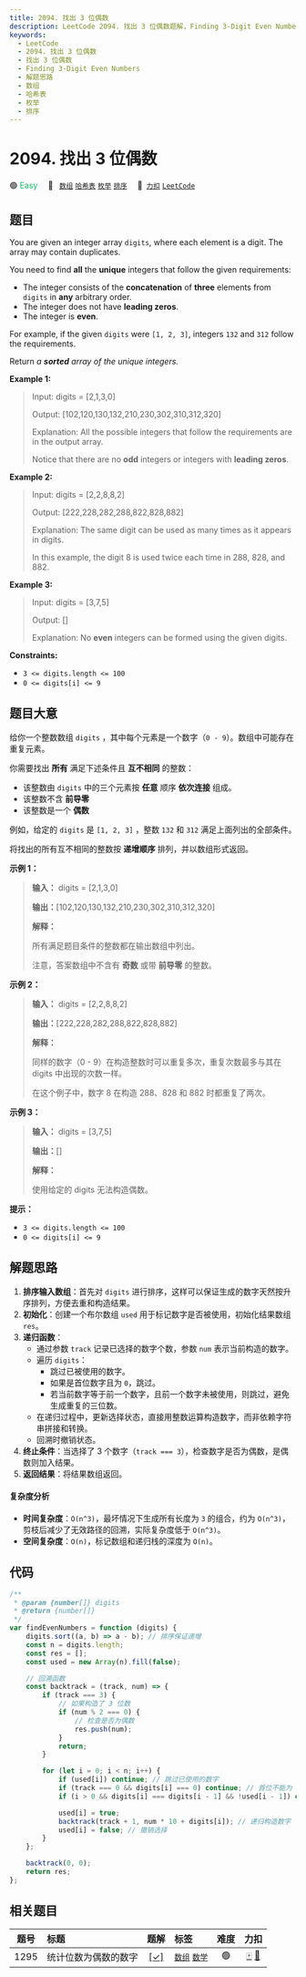 ```yaml
---
title: 2094. 找出 3 位偶数
description: LeetCode 2094. 找出 3 位偶数题解，Finding 3-Digit Even Numbers，包含解题思路、复杂度分析以及完整的 JavaScript 代码实现。
keywords:
  - LeetCode
  - 2094. 找出 3 位偶数
  - 找出 3 位偶数
  - Finding 3-Digit Even Numbers
  - 解题思路
  - 数组
  - 哈希表
  - 枚举
  - 排序
---
```


# 2094. 找出 3 位偶数

🟢 <font color=#15bd66>Easy</font>&emsp; 🔖&ensp; [`数组`](/tag/array.md) [`哈希表`](/tag/hash-table.md) [`枚举`](/tag/enumeration.md) [`排序`](/tag/sorting.md)&emsp; 🔗&ensp;[`力扣`](https://leetcode.cn/problems/finding-3-digit-even-numbers) [`LeetCode`](https://leetcode.com/problems/finding-3-digit-even-numbers)

## 题目

You are given an integer array `digits`, where each element is a digit. The
array may contain duplicates.

You need to find **all** the **unique** integers that follow the given
requirements:

- The integer consists of the **concatenation** of **three** elements from `digits` in **any** arbitrary order.
- The integer does not have **leading zeros**.
- The integer is **even**.

For example, if the given `digits` were `[1, 2, 3]`, integers `132` and `312`
follow the requirements.

Return _a **sorted** array of the unique integers._

**Example 1:**

> Input: digits = [2,1,3,0]
>
> Output: [102,120,130,132,210,230,302,310,312,320]
>
> Explanation: All the possible integers that follow the requirements are in the output array.
>
> Notice that there are no **odd** integers or integers with **leading zeros**.

**Example 2:**

> Input: digits = [2,2,8,8,2]
>
> Output: [222,228,282,288,822,828,882]
>
> Explanation: The same digit can be used as many times as it appears in digits.
>
> In this example, the digit 8 is used twice each time in 288, 828, and 882.

**Example 3:**

> Input: digits = [3,7,5]
>
> Output: []
>
> Explanation: No **even** integers can be formed using the given digits.

**Constraints:**

- `3 <= digits.length <= 100`
- `0 <= digits[i] <= 9`

## 题目大意

给你一个整数数组 `digits` ，其中每个元素是一个数字（`0 - 9`）。数组中可能存在重复元素。

你需要找出 **所有** 满足下述条件且 **互不相同** 的整数：

- 该整数由 `digits` 中的三个元素按 **任意** 顺序 **依次连接** 组成。
- 该整数不含 **前导零**
- 该整数是一个 **偶数**

例如，给定的 `digits` 是 `[1, 2, 3]` ，整数 `132` 和 `312` 满足上面列出的全部条件。

将找出的所有互不相同的整数按 **递增顺序** 排列，并以数组形式返回。

**示例 1：**

> **输入：** digits = [2,1,3,0]
>
> **输出：**[102,120,130,132,210,230,302,310,312,320]
>
> **解释：**
>
> 所有满足题目条件的整数都在输出数组中列出。
>
> 注意，答案数组中不含有 **奇数** 或带 **前导零** 的整数。

**示例 2：**

> **输入：** digits = [2,2,8,8,2]
>
> **输出：**[222,228,282,288,822,828,882]
>
> **解释：**
>
> 同样的数字（0 - 9）在构造整数时可以重复多次，重复次数最多与其在 digits 中出现的次数一样。
>
> 在这个例子中，数字 8 在构造 288、828 和 882 时都重复了两次。

**示例 3：**

> **输入：** digits = [3,7,5]
>
> **输出：**[]
>
> **解释：**
>
> 使用给定的 digits 无法构造偶数。

**提示：**

- `3 <= digits.length <= 100`
- `0 <= digits[i] <= 9`

## 解题思路

1. **排序输入数组**：首先对 `digits` 进行排序，这样可以保证生成的数字天然按升序排列，方便去重和构造结果。
2. **初始化**：创建一个布尔数组 `used` 用于标记数字是否被使用，初始化结果数组 `res`。
3. **递归函数**：
   - 通过参数 `track` 记录已选择的数字个数，参数 `num` 表示当前构造的数字。
   - 遍历 `digits`：
     - 跳过已被使用的数字。
     - 如果是首位数字且为 `0`，跳过。
     - 若当前数字等于前一个数字，且前一个数字未被使用，则跳过，避免生成重复的三位数。
   - 在递归过程中，更新选择状态，直接用整数运算构造数字，而非依赖字符串拼接和转换。
   - 回溯时撤销状态。
4. **终止条件**：当选择了 3 个数字（`track === 3`），检查数字是否为偶数，是偶数则加入结果。
5. **返回结果**：将结果数组返回。

#### 复杂度分析

- **时间复杂度**：`O(n^3)`，最坏情况下生成所有长度为 `3` 的组合，约为 `O(n^3)`，剪枝后减少了无效路径的回溯，实际复杂度低于 `O(n^3)`。
- **空间复杂度**：`O(n)`，标记数组和递归栈的深度为 `O(n)`。

## 代码

```javascript
/**
 * @param {number[]} digits
 * @return {number[]}
 */
var findEvenNumbers = function (digits) {
	digits.sort((a, b) => a - b); // 排序保证递增
	const n = digits.length;
	const res = [];
	const used = new Array(n).fill(false);

	// 回溯函数
	const backtrack = (track, num) => {
		if (track === 3) {
			// 如果构造了 3 位数
			if (num % 2 === 0) {
				// 检查是否为偶数
				res.push(num);
			}
			return;
		}

		for (let i = 0; i < n; i++) {
			if (used[i]) continue; // 跳过已使用的数字
			if (track === 0 && digits[i] === 0) continue; // 首位不能为 0
			if (i > 0 && digits[i] === digits[i - 1] && !used[i - 1]) continue; // 跳过重复的数字

			used[i] = true;
			backtrack(track + 1, num * 10 + digits[i]); // 递归构造数字
			used[i] = false; // 撤销选择
		}
	};

	backtrack(0, 0);
	return res;
};
```

## 相关题目

<!-- prettier-ignore -->
| 题号 | 标题 | 题解 | 标签 | 难度 | 力扣 |
| :------: | :------ | :------: | :------ | :------: | :------: |
| 1295 | 统计位数为偶数的数字 | [[✓]](/problem/1295.md) |  [`数组`](/tag/array.md) [`数学`](/tag/math.md) | 🟢 | [🀄️](https://leetcode.cn/problems/find-numbers-with-even-number-of-digits) [🔗](https://leetcode.com/problems/find-numbers-with-even-number-of-digits) |